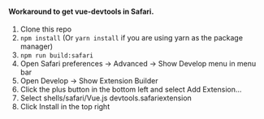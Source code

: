 #### Workaround to get **vue-devtools** in Safari.

1. Clone this repo
2. `npm install` (Or `yarn install` if you are using yarn as the package manager)
3. `npm run build:safari`
4. Open Safari preferences -> Advanced -> Show Develop menu in menu bar
5. Open Develop -> Show Extension Builder
6. Click the plus button in the bottom left and select Add Extension...
7. Select shells/safari/Vue.js devtools.safariextension
8. Click Install in the top right
